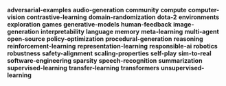 **adversarial-examples**
**audio-generation**
**community**
**compute**
**computer-vision**
**contrastive-learning**
**domain-randomization**
**dota-2**
**environments**
**exploration**
**games**
**generative-models**
**human-feedback**
**image-generation**
**interpretability**
**language**
**memory**
**meta-learning**
**multi-agent**
**open-source**
**policy-optimization**
**procedural-generation**
**reasoning**
**reinforcement-learning**
**representation-learning**
**responsible-ai**
**robotics**
**robustness**
**safety-alignment**
**scaling-properties**
**self-play**
**sim-to-real**
**software-engineering**
**sparsity**
**speech-recognition**
**summarization**
**supervised-learning**
**transfer-learning**
**transformers**
**unsupervised-learning**
